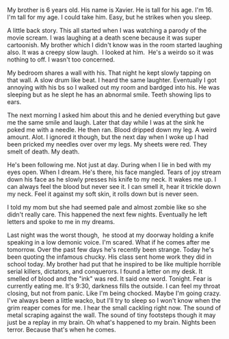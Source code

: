 My brother is 6 years old. His name is Xavier. He is tall for his age. I'm 16. I'm tall for my age. I could take him. Easy, but he strikes when you sleep. 


A little back story. This all started when I was watching a parody of the movie scream. I was laughing at a death scene because it was super cartoonish. My brother which I didn't know was in the room started laughing also. It was a creepy slow laugh.  I looked at him.  He's a weirdo so it was nothing to off. I wasn't too concerned. 


My bedroom shares a wall with his. That night he kept slowly tapping on that wall. A slow drum like beat. I heard the same laughter. Eventually I got annoying with his bs so I walked out my room and bardged into his. He was sleeping but as he slept he has an abnormal smile. Teeth showing lips to ears. 


The next morning I asked him about this and he denied everything but gave me the same smile and laugh. Later that day while I was at the sink he poked me with a needle. He then ran. Blood dripped down my leg. A weird amount. Alot. I ignored it though, but the next day when I woke up I had been pricked my needles over over my legs. My sheets were red. They smelt of death. My death.


He's been following me. Not just at day. During when I lie in bed with my eyes open. When I dream. He's there, his face mangled. Tears of joy stream down his face as he slowly presses his knife to my neck. It wakes me up. I can always feel the blood but never see it. I can smell it, hear it trickle down my neck. Feel it against my soft skin, it rolls down but is never seen. 


I told my mom but she had seemed pale and almost zombie like so she didn't really care. This happened the next few nights. Eventually he left letters and spoke to me in my dreams.

Last night was the worst though,  he stood at my doorway holding a knife speaking in a low demonic voice. I'm scared. What if he comes after me tomorrow. Over the past few days he's recently been strange. Today he's been quoting the infamous chucky. His class sent home work they did in school today. My brother had put that he inspired to be like multiple horrible serial killers, dictators, and conquerors. I found a letter on my desk. It smelled of blood and the "ink" was red. It said one word. Tonight. Fear is currently eating me. It's 9:30, darkness fills the outside. I can feel my throat closing, but not from panic. Like I'm being chocked. Maybe I'm going crazy. I've always been a little wacko, but I'll try to sleep so I won't know when the grim reaper comes for me. I hear the small cackling right now. The sound of metal scraping against the wall. The sound of tiny footsteps though it may just be a replay in my brain. Oh what's happened to my brain. Nights been terror. Because that's when he comes.